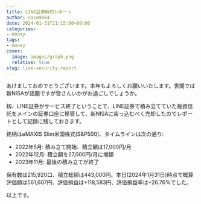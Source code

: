 ```yaml
---
title: LINE証券解約レポート
author: nasa9084
date: 2024-01-31T21:15:00+09:00
categories:
- money
tags:
- money
cover:
  image: images/graph.png
  relative: true
slug: line-security-report
---
```


あけましておめでとうございます。本年もよろしくお願いいたします。世間では新NISAが話題ですが皆さんいかがお過ごしでしょうか。

扨、LINE証券がサービス終了ということで、LINE証券で積み立てていた投資信託をメインの証券口座に移管して、新NISAに突っ込むべく売却したのでレポートとして記録に残しておきます。

銘柄はeMAXIS Slim米国株式(S&P500)、タイムラインは次の通り:

* 2022年5月: 積み立て開始、積立額は17,000円/月
* 2022年12月: 積立額を27,000円/月に増額
* 2023年11月: 最後の積み立てが終了

保有数は215,920口、積立総額は443,000円、本日(2024年1月31日)時点で概算評価額は561,607円、評価損益は+118,583円、評価損益率は+26.76%でした。

以上です。
